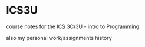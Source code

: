 # ICS3U

course notes for the ICS 3C/3U - intro to Programming

also my personal work/assignments history